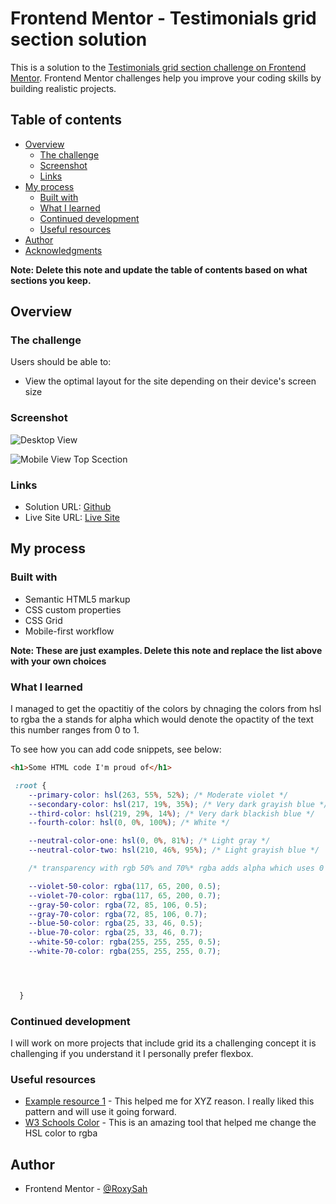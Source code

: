 # Frontend Mentor - Testimonials grid section solution

This is a solution to the [Testimonials grid section challenge on Frontend Mentor](https://www.frontendmentor.io/challenges/testimonials-grid-section-Nnw6J7Un7). Frontend Mentor challenges help you improve your coding skills by building realistic projects. 

## Table of contents

- [Overview](#overview)
  - [The challenge](#the-challenge)
  - [Screenshot](#screenshot)
  - [Links](#links)
- [My process](#my-process)
  - [Built with](#built-with)
  - [What I learned](#what-i-learned)
  - [Continued development](#continued-development)
  - [Useful resources](#useful-resources)
- [Author](#author)
- [Acknowledgments](#acknowledgments)

**Note: Delete this note and update the table of contents based on what sections you keep.**

## Overview

### The challenge

Users should be able to:

- View the optimal layout for the site depending on their device's screen size

### Screenshot

![Desktop View](/images/Desktop%20View%20Screen%20Shot.png./screenshot.jpg)

![Mobile View Top Scection](/images/Mobile%20View%20Screen%20Shot.png./screenshot.jpg)


### Links

- Solution URL: [Github](https://github.com/RoxySash/Testimonial-Grid-Layout--Responsive.git)
- Live Site URL: [Live Site](https://roxysash.github.io/Testimonial-Grid-Layout--Responsive/)

## My process

### Built with

- Semantic HTML5 markup
- CSS custom properties
- CSS Grid
- Mobile-first workflow


**Note: These are just examples. Delete this note and replace the list above with your own choices**

### What I learned

I managed to get the opactitiy of the colors by chnaging the colors from hsl to rgba the a stands for alpha which would denote the opactity of the text this number ranges from 0 to 1. 

To see how you can add code snippets, see below:

```html
<h1>Some HTML code I'm proud of</h1>
```
```css
 :root {
    --primary-color: hsl(263, 55%, 52%); /* Moderate violet */
    --secondary-color: hsl(217, 19%, 35%); /* Very dark grayish blue */
    --third-color: hsl(219, 29%, 14%); /* Very dark blackish blue */
    --fourth-color: hsl(0, 0%, 100%); /* White */

    --neutral-color-one: hsl(0, 0%, 81%); /* Light gray */
    --neutral-color-two: hsl(210, 46%, 95%); /* Light grayish blue */

    /* transparency with rgb 50% and 70%* rgba adds alpha which uses 0 - 1 transparency */

    --violet-50-color: rgba(117, 65, 200, 0.5);
    --violet-70-color: rgba(117, 65, 200, 0.7);
    --gray-50-color: rgba(72, 85, 106, 0.5);
    --gray-70-color: rgba(72, 85, 106, 0.7);
    --blue-50-color: rgba(25, 33, 46, 0.5);
    --blue-70-color: rgba(25, 33, 46, 0.7);
    --white-50-color: rgba(255, 255, 255, 0.5);
    --white-70-color: rgba(255, 255, 255, 0.7);




  }
```


### Continued development

I will work on more projects that include grid its a challenging concept it is challenging if you understand it I personally prefer flexbox.

### Useful resources

- [Example resource 1](https://www.example.com) - This helped me for XYZ reason. I really liked this pattern and will use it going forward.
- [W3 Schools Color](https://www.w3schools.com/colors/colors_converter.asp) - This is an amazing tool that helped me change the HSL color to rgba



## Author

- Frontend Mentor - [@RoxySah](https://www.frontendmentor.io/profile/RoxySash)





